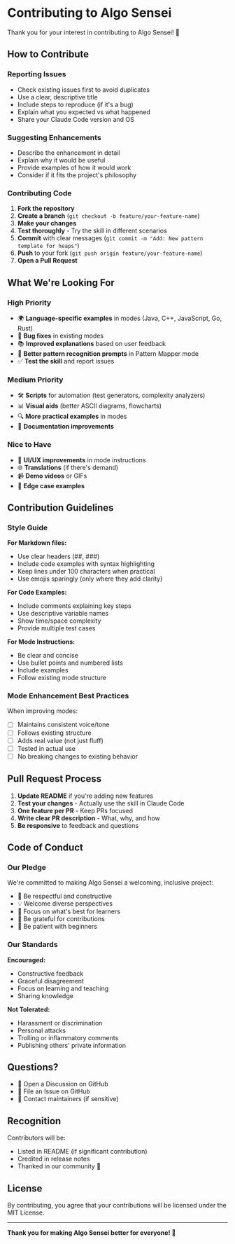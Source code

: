 # Contributing to Algo Sensei

Thank you for your interest in contributing to Algo Sensei! 🎉

## How to Contribute

### Reporting Issues

- Check existing issues first to avoid duplicates
- Use a clear, descriptive title
- Include steps to reproduce (if it's a bug)
- Explain what you expected vs what happened
- Share your Claude Code version and OS

### Suggesting Enhancements

- Describe the enhancement in detail
- Explain why it would be useful
- Provide examples of how it would work
- Consider if it fits the project's philosophy

### Contributing Code

1. **Fork the repository**
2. **Create a branch** (`git checkout -b feature/your-feature-name`)
3. **Make your changes**
4. **Test thoroughly** - Try the skill in different scenarios
5. **Commit** with clear messages (`git commit -m "Add: New pattern template for heaps"`)
6. **Push** to your fork (`git push origin feature/your-feature-name`)
7. **Open a Pull Request**

## What We're Looking For

### High Priority

- 🌍 **Language-specific examples** in modes (Java, C++, JavaScript, Go, Rust)
- 🐛 **Bug fixes** in existing modes
- 📚 **Improved explanations** based on user feedback
- 🎯 **Better pattern recognition prompts** in Pattern Mapper mode
- ✅ **Test the skill** and report issues

### Medium Priority

- 🛠️ **Scripts** for automation (test generators, complexity analyzers)
- 📊 **Visual aids** (better ASCII diagrams, flowcharts)
- 🔍 **More practical examples** in modes
- 📖 **Documentation improvements**

### Nice to Have

- 🎨 **UI/UX improvements** in mode instructions
- 🌐 **Translations** (if there's demand)
- 📹 **Demo videos** or GIFs
- 🧪 **Edge case examples**

## Contribution Guidelines

### Style Guide

**For Markdown files:**
- Use clear headers (##, ###)
- Include code examples with syntax highlighting
- Keep lines under 100 characters when practical
- Use emojis sparingly (only where they add clarity)

**For Code Examples:**
- Include comments explaining key steps
- Use descriptive variable names
- Show time/space complexity
- Provide multiple test cases

**For Mode Instructions:**
- Be clear and concise
- Use bullet points and numbered lists
- Include examples
- Follow existing mode structure

### Mode Enhancement Best Practices

When improving modes:

- [ ] Maintains consistent voice/tone
- [ ] Follows existing structure
- [ ] Adds real value (not just fluff)
- [ ] Tested in actual use
- [ ] No breaking changes to existing behavior

## Pull Request Process

1. **Update README** if you're adding new features
2. **Test your changes** - Actually use the skill in Claude Code
3. **One feature per PR** - Keep PRs focused
4. **Write clear PR description** - What, why, and how
5. **Be responsive** to feedback and questions

## Code of Conduct

### Our Pledge

We're committed to making Algo Sensei a welcoming, inclusive project:

- 🤝 Be respectful and constructive
- 💡 Welcome diverse perspectives
- 🎯 Focus on what's best for learners
- 🙏 Be grateful for contributions
- 🧘 Be patient with beginners

### Our Standards

**Encouraged:**
- Constructive feedback
- Graceful disagreement
- Focus on learning and teaching
- Sharing knowledge

**Not Tolerated:**
- Harassment or discrimination
- Personal attacks
- Trolling or inflammatory comments
- Publishing others' private information

## Questions?

- 💬 Open a Discussion on GitHub
- 🐛 File an Issue on GitHub
- 📧 Contact maintainers (if sensitive)

## Recognition

Contributors will be:
- Listed in README (if significant contribution)
- Credited in release notes
- Thanked in our community 🙏

## License

By contributing, you agree that your contributions will be licensed under the MIT License.

---

**Thank you for making Algo Sensei better for everyone! 🥋**
